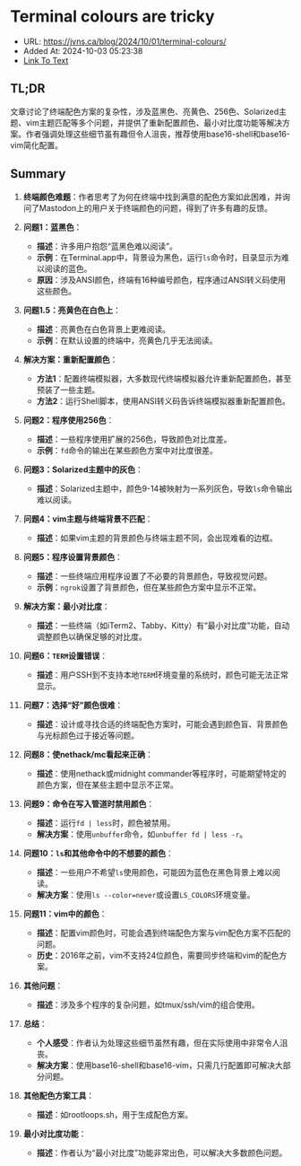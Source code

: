 # Terminal colours are tricky
- URL: https://jvns.ca/blog/2024/10/01/terminal-colours/
- Added At: 2024-10-03 05:23:38
- [Link To Text](2024-10-03-terminal-colours-are-tricky_raw.md)

## TL;DR
文章讨论了终端配色方案的复杂性，涉及蓝黑色、亮黄色、256色、Solarized主题、vim主题匹配等多个问题，并提供了重新配置颜色、最小对比度功能等解决方案。作者强调处理这些细节虽有趣但令人沮丧，推荐使用base16-shell和base16-vim简化配置。

## Summary
1. **终端颜色难题**：作者思考了为何在终端中找到满意的配色方案如此困难，并询问了Mastodon上的用户关于终端颜色的问题，得到了许多有趣的反馈。

2. **问题1：蓝黑色**：
   - **描述**：许多用户抱怨“蓝黑色难以阅读”。
   - **示例**：在Terminal.app中，背景设为黑色，运行`ls`命令时，目录显示为难以阅读的蓝色。
   - **原因**：涉及ANSI颜色，终端有16种编号颜色，程序通过ANSI转义码使用这些颜色。

3. **问题1.5：亮黄色在白色上**：
   - **描述**：亮黄色在白色背景上更难阅读。
   - **示例**：在默认设置的终端中，亮黄色几乎无法阅读。

4. **解决方案：重新配置颜色**：
   - **方法1**：配置终端模拟器，大多数现代终端模拟器允许重新配置颜色，甚至预装了一些主题。
   - **方法2**：运行Shell脚本，使用ANSI转义码告诉终端模拟器重新配置颜色。

5. **问题2：程序使用256色**：
   - **描述**：一些程序使用扩展的256色，导致颜色对比度差。
   - **示例**：`fd`命令的输出在某些颜色方案中对比度很差。

6. **问题3：Solarized主题中的灰色**：
   - **描述**：Solarized主题中，颜色9-14被映射为一系列灰色，导致`ls`命令输出难以阅读。

7. **问题4：vim主题与终端背景不匹配**：
   - **描述**：如果vim主题的背景颜色与终端主题不同，会出现难看的边框。

8. **问题5：程序设置背景颜色**：
   - **描述**：一些终端应用程序设置了不必要的背景颜色，导致视觉问题。
   - **示例**：`ngrok`设置了背景颜色，但在某些颜色方案中显示不正常。

9. **解决方案：最小对比度**：
   - **描述**：一些终端（如iTerm2、Tabby、Kitty）有“最小对比度”功能，自动调整颜色以确保足够的对比度。

10. **问题6：`TERM`设置错误**：
    - **描述**：用户SSH到不支持本地`TERM`环境变量的系统时，颜色可能无法正常显示。

11. **问题7：选择“好”颜色很难**：
    - **描述**：设计或寻找合适的终端配色方案时，可能会遇到颜色盲、背景颜色与光标颜色过于接近等问题。

12. **问题8：使nethack/mc看起来正确**：
    - **描述**：使用nethack或midnight commander等程序时，可能期望特定的颜色方案，但在某些主题中显示不正常。

13. **问题9：命令在写入管道时禁用颜色**：
    - **描述**：运行`fd | less`时，颜色被禁用。
    - **解决方案**：使用`unbuffer`命令，如`unbuffer fd | less -r`。

14. **问题10：`ls`和其他命令中的不想要的颜色**：
    - **描述**：一些用户不希望`ls`使用颜色，可能因为蓝色在黑色背景上难以阅读。
    - **解决方案**：使用`ls --color=never`或设置`LS_COLORS`环境变量。

15. **问题11：vim中的颜色**：
    - **描述**：配置vim颜色时，可能会遇到终端配色方案与vim配色方案不匹配的问题。
    - **历史**：2016年之前，vim不支持24位颜色，需要同步终端和vim的配色方案。

16. **其他问题**：
    - **描述**：涉及多个程序的复杂问题，如tmux/ssh/vim的组合使用。

17. **总结**：
    - **个人感受**：作者认为处理这些细节虽然有趣，但在实际使用中非常令人沮丧。
    - **解决方案**：使用base16-shell和base16-vim，只需几行配置即可解决大部分问题。

18. **其他配色方案工具**：
    - **描述**：如rootloops.sh，用于生成配色方案。

19. **最小对比度功能**：
    - **描述**：作者认为“最小对比度”功能非常出色，可以解决大多数颜色问题。
